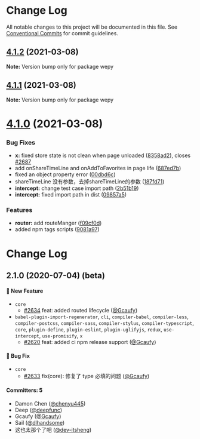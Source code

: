 # Change Log

All notable changes to this project will be documented in this file.
See [Conventional Commits](https://conventionalcommits.org) for commit guidelines.

## [4.1.2](https://github.com/Tencent/wepy/compare/v4.1.1...v4.1.2) (2021-03-08)

**Note:** Version bump only for package wepy





## [4.1.1](https://github.com/Tencent/wepy/compare/v4.1.0...v4.1.1) (2021-03-08)

**Note:** Version bump only for package wepy





# [4.1.0](https://github.com/zhangli344236745/wepy/compare/v2.1.0...v4.1.0) (2021-03-08)


### Bug Fixes

* **x:** fixed store state is not clean when page unloaded ([8358ad2](https://github.com/zhangli344236745/wepy/commit/8358ad2942dbe6981f9b382ba5848ca3bc547ef7)), closes [#2687](https://github.com/zhangli344236745/wepy/issues/2687)
* add onShareTimeLine and onAddToFavorites in page life ([687ed7b](https://github.com/zhangli344236745/wepy/commit/687ed7b0ac6890e028171116b0dd99566446b5a0))
* fixed an object property error ([00dbd6c](https://github.com/zhangli344236745/wepy/commit/00dbd6cfff266b70e9fa79568c99ca3f9842537d))
* shareTimeLine 没有参数，去掉shareTimeLine的参数 ([187fd71](https://github.com/zhangli344236745/wepy/commit/187fd7197878b7ba3256619953428626976fc784))
* **intercept:** change test case import path ([2b51b19](https://github.com/zhangli344236745/wepy/commit/2b51b19da1052a9fe953db0ed924c0e1dde06d3d))
* **intercept:** fixed import path in dist ([09857a5](https://github.com/zhangli344236745/wepy/commit/09857a5f5fa7cedf121490411cb57fe912a53b32))


### Features

* **router:** add routeManger ([f09cf0d](https://github.com/zhangli344236745/wepy/commit/f09cf0dcd4f33e46f65b654e6c809bc04b889f37))
* added npm tags scripts ([9081a97](https://github.com/zhangli344236745/wepy/commit/9081a97939454c4279201d71aa0c69a5dd169cc8))





# Change Log

## 2.1.0 (2020-07-04) (beta)

#### :rocket: New Feature
* `core`
  * [#2634](https://github.com/zhangli344236745/wepy/pull/2634) feat: added routed lifecycle ([@Gcaufy](https://github.com/Gcaufy))
* `babel-plugin-import-regenerator`, `cli`, `compiler-babel`, `compiler-less`, `compiler-postcss`, `compiler-sass`, `compiler-stylus`, `compiler-typescript`, `core`, `plugin-define`, `plugin-eslint`, `plugin-uglifyjs`, `redux`, `use-intercept`, `use-promisify`, `x`
  * [#2620](https://github.com/zhangli344236745/wepy/pull/2620) feat: added ci npm release support ([@Gcaufy](https://github.com/Gcaufy))

#### :bug: Bug Fix
* `core`
  * [#2633](https://github.com/zhangli344236745/wepy/pull/2633) fix(core): 修复了 type 必填的问题 ([@Gcaufy](https://github.com/Gcaufy))

#### Committers: 5
- Damon Chen ([@chenyu445](https://github.com/chenyu445))
- Deep ([@deepfunc](https://github.com/deepfunc))
- Gcaufy ([@Gcaufy](https://github.com/Gcaufy))
- Sail ([@dlhandsome](https://github.com/dlhandsome))
- 这也太那个了吧 ([@dev-itsheng](https://github.com/dev-itsheng))
